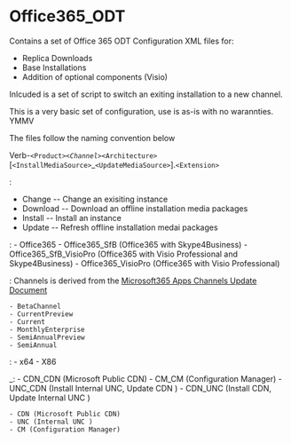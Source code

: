 # Office365_ODT

Contains a set of Office 365 ODT Configuration XML files for:
  - Replica Downloads
  - Base Installations
  - Addition of optional components (Visio)

Inlcuded is a set of script to switch an exiting installation to a new channel.

This is a very basic set of configuration, use is as-is with no warannties. YMMV

The files follow the naming convention below

Verb-`<Product>`_`<Channel>`_`<Architecture>`[`<InstallMediaSource>`_`<UpdateMediaSource>`].`<Extension>`

<Verb>:
  - Change -- Change an exisiting instance
  - Download -- Download an offline installation media packages
  - Install -- Install an instance
  - Update -- Refresh offline installation medai packages

<Product>:
	- Office365
	- Office365_SfB   (Office365 with Skype4Business)
	- Office365_SfB_VisioPro (Office365 with Visio Professional and Skype4Business)
	- Office365_VisioPro (Office365 with Visio Professional)

<Channel>:
	Channels is derived from the [Microsoft365 Apps Channels Update Document](https://docs.microsoft.com/en-us/DeployOffice/update-channels-changes)

	- BetaChannel
	- CurrentPreview
	- Current
	- MonthlyEnterprise
	- SemiAnnualPreview
	- SemiAnnual

<Architecture>:
	- x64
	- X86

<InstallMediaSource>_<UpdateMediaSource>:
	- CDN_CDN (Microsoft Public CDN)
	- CM_CM (Configuration Manager)
	- UNC_CDN (Install Internal UNC, Update CDN )
	- CDN_UNC (Install CDN, Update Internal UNC  )

	- CDN (Microsoft Public CDN)
	- UNC (Internal UNC )
	- CM (Configuration Manager)
